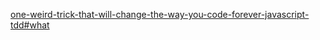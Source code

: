 [one-weird-trick-that-will-change-the-way-you-code-forever-javascript-tdd#what](http://jrsinclair.com/articles/2016/one-weird-trick-that-will-change-the-way-you-code-forever-javascript-tdd/#what)
